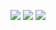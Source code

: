 <p align="center">
  <a href="https://www.python.org/" rel="nofollow"><img src="https://img.shields.io/badge/python-3.6%20%2B-green.svg" style="max-width:100%;"></a>
  <a href="https://www.python.org/" rel="nofollow"><img src="https://img.shields.io/badge/status-beta-brightgreen.svg" style="max-width:100%;"></a>
  <a href="https://www.python.org/" rel="nofollow"><img src="https://img.shields.io/badge/license-GPL-blue.svg" style="max-width:100%;"></a>


